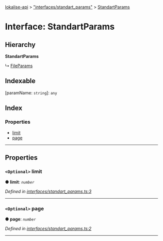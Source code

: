 [lokalise-api](../README.md) > ["interfaces/standart_params"](../modules/_interfaces_standart_params_.md) > [StandartParams](../interfaces/_interfaces_standart_params_.standartparams.md)

# Interface: StandartParams

## Hierarchy

**StandartParams**

↳  [FileParams](_interfaces_file_params_.fileparams.md)

## Indexable

\[paramName: `string`\]:&nbsp;`any`
## Index

### Properties

* [limit](_interfaces_standart_params_.standartparams.md#limit)
* [page](_interfaces_standart_params_.standartparams.md#page)

---

## Properties

<a id="limit"></a>

### `<Optional>` limit

**● limit**: *`number`*

*Defined in [interfaces/standart_params.ts:3](https://github.com/lokalise/node-lokalise-api/blob/0885602/src/interfaces/standart_params.ts#L3)*

___
<a id="page"></a>

### `<Optional>` page

**● page**: *`number`*

*Defined in [interfaces/standart_params.ts:2](https://github.com/lokalise/node-lokalise-api/blob/0885602/src/interfaces/standart_params.ts#L2)*

___

